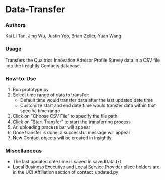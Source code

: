 # Data-Transfer

### Authors
Kai Li Tan, Jing Wu, Justin Yoo, Brian Zeller, Yuan Wang

### Usage
Transfers the Qualtrics Innovation Advisor Profile Survey data in a CSV file into the Insightly Contacts database.

### How-to-Use
1. Run prototype.py 
2. Select time range of data to transfer: 
    - Default time would transfer data after the last updated date time
    - Customize start and end date time would transfer data within that specific time range
3. Click on "Choose CSV File" to specify the file path
4. Click on "Start Transfer" to start the transferring process
5. An uploading process bar will appear
6. Once transfer is done, a successful message will appear
7. New Contact objects will be created in Insightly

### Miscellaneous
- The last updated date time is saved in savedData.txt
- Local Business Executive and Local Service Provider place holders are in the UCI Affiliation section of contact_updated.py
